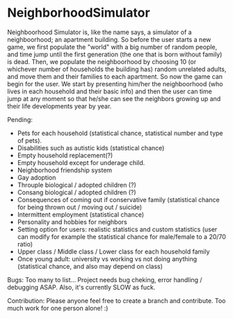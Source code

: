 # NeighborhoodSimulator

Neighboorhood Simulator is, like the name says, a simulator of a neighboorhood; an apartment building. 
So before the user starts a new game, we first populate the "world" with a big number of random people, and time jump until the first generation (the one that is born without family) is dead. 
Then, we populate the neighboorhood by choosing 10 (or whichever number of households the building has) random unrelated adults, and move them and their families to each apartment.
So now the game can begin for the user. We start by presenting him/her the neighboorhood (who lives in each household and their basic info) and then the user can time jump at any moment so that he/she can see the neighbors growing up and their life developments year by year.

Pending:
* Pets for each household (statistical chance, statistical number and type of pets).
* Disabilities such as autistic kids (statistical chance)
* Empty household replacement(?)
* Empty household except for underage child.
* Neighborhood friendship system
* Gay adoption
* Throuple biological / adopted children (?)
* Consang biological / adopted children (?)
* Consequences of coming out if conservative family (statistical chance for being thrown out / moving out / suicide)
* Intermittent employment (statistical chance)
* Personality and hobbies for neighbors
* Setting option for users: realistic statistics and custom statistics (user can modify for example the statistical chance for male/female to a 20/70 ratio)
* Upper class / Middle class / Lower class for each household family
* Once young adult: university vs working vs not doing anything (statistical chance, and also may depend on class)

Bugs:
Too many to list... Project needs bug cheking, error handling / debugging ASAP. Also, it's currently SLOW as fuck.

Contribution:
Please anyone feel free to create a branch and contribute. Too much work for one person alone! :)
